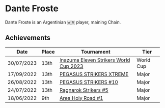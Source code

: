 # Dante Froste

Dante Froste is an Argentinian :argentina: player, maining Chain. 

## Achievements

|Date|Place|Tournament|Tier|
|-|-|-|-|
| 30/07/2023 | 13th | [Inazuma Eleven Strikers World Cup 2023](../../tournaments/worldcup23.md) | World Cup |
| 17/09/2022 | 13th | [PEGASUS STRIKERS XTREME](../../tournaments/pegasus/pegasusx.md) | Major |
| 26/08/2022 | 13th | [PEGASUS STRIKERS #10](../../tournaments/pegasus/pegasus10.md) | Major |
| 24/07/2022 | 13th | [Ragnarok Strikers #5](../../tournaments/ragna/ragna5.md) | Major |
| 18/06/2022 | 9th | [Area Holy Road #1](../../tournaments/misc/holyroad1.md) | Major |
